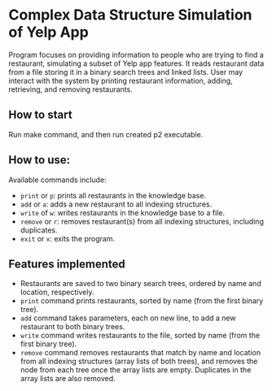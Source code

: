 # Complex Data Structure Simulation of Yelp  App

Program focuses on providing information to people who are trying to find a restaurant, simulating a subset of Yelp app features. It reads restaurant data from a file storing it in a binary search trees and linked lists. User may interact with the system by printing restaurant information, adding, retrieving, and removing restaurants. 

## How to start
Run make command, and then run created p2 executable.

## How to use: 
Available commands include:
- `print` or `p`:     prints all restaurants in the knowledge base.
- `add` or `a`:      adds a new restaurant to all indexing structures.
- `write` of `w`:    writes restaurants in the knowledge base to a file.
- `remove` or `r`: removes restaurant(s) from all indexing structures, including duplicates.
- `exit` or `x`:       exits the program. 

## Features implemented
- Restaurants are saved to two binary search trees, ordered by name and location, respectively.
- `print` command prints restaurants, sorted by name (from the first binary tree).
- `add` command takes parameters, each on new line, to add a new restaurant to both binary trees.
- `write` command writes restaurants to the file, sorted by name (from the first binary tree).
- `remove` command removes restaurants that match by name and location from all indexing structures (array lists of both trees), and removes the node from each tree once the array lists are empty. Duplicates in the array lists are also removed.
